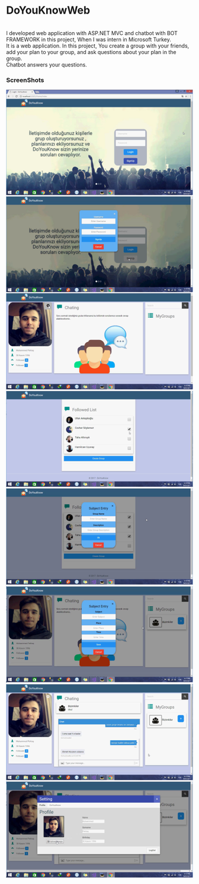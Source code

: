 # DoYouKnowWeb
<br>
I developed web application with ASP.NET MVC and chatbot with BOT FRAMEWORK in this project,  When I was intern in Microsoft Turkey. <br>
It is a web application. In this project,
You create a group with your friends, 
add your plan to your group, and ask questions about your plan in the group. <br>
Chatbot answers your questions.<br>


<h3>ScreenShots</h3>

<img src="./Images/1.png" />
<img src="./Images/2.png" />
<img src="./Images/3.png" />
<img src="./Images/4.png" />
<img src="./Images/5.png" />
<img src="./Images/6.png" />
<img src="./Images/7.png" />
<img src="./Images/8.png" />
